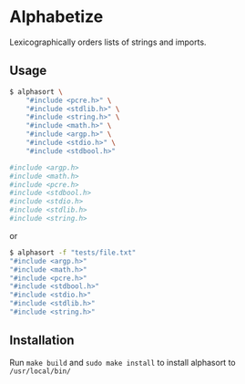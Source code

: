 # Alphabetize

Lexicographically orders lists of strings and imports.

## Usage

``` bash
$ alphasort \
    "#include <pcre.h>" \
    "#include <stdlib.h>" \
    "#include <string.h>" \
    "#include <math.h>" \
    "#include <argp.h>" \
    "#include <stdio.h>" \
    "#include <stdbool.h>"

#include <argp.h>
#include <math.h>
#include <pcre.h>
#include <stdbool.h>
#include <stdio.h>
#include <stdlib.h>
#include <string.h>
```

or

``` bash
$ alphasort -f "tests/file.txt"
"#include <argp.h>"
"#include <math.h>"
"#include <pcre.h>"
"#include <stdbool.h>"
"#include <stdio.h>"
"#include <stdlib.h>"
"#include <string.h>"
```

## Installation

Run `make build` and `sudo make install` to install alphasort to `/usr/local/bin/`
